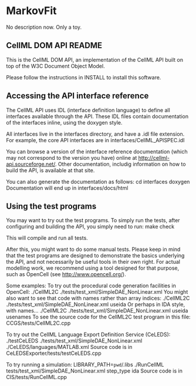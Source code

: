 # MarkovFit
No description now. Only a toy.

CellML DOM API README
---------------------

This is the CellML DOM API, an implementation of the CellML API built on top
of the W3C Document Object Model.

Please follow the instructions in INSTALL to install this software.

Accessing the API interface reference
-------------------------------------

The CellML API uses IDL (interface definition language) to define all
interfaces available through the API. These IDL files contain documentation of
the interfaces inline, using the doxygen style.

All interfaces live in the interfaces directory, and have a .idl file extension.
For example, the core API interfaces are in interfaces/CellML_APISPEC.idl

You can browse a version of the interface reference documentation (which may
not correspond to the version you have) online at
<http://cellml-api.sourceforge.net/>.
Other documentation, includig information on how to build the API, is available
at that site.

You can also generate the documentation as follows:
  cd interfaces
  doxygen
Documentation will end up in interfaces/docs/html

Using the test programs
-----------------------
You may want to try out the test programs. To simply run the tests, after
configuring and building the API, you simply need to run:
  make check

This will compile and run all tests.

After this, you might want to do some manual tests. Please keep in mind that
the test programs are designed to demonstrate the basics underlying the API, and
not necessarily be useful tools in their own right. For actual modelling work,
we recommend using a tool designed for that purpose, such as OpenCell
(see http://www.opencell.org/).

Some examples:
  To try out the procedural code generation facilities in OpenCell:
    ./CellML2C ./tests/test_xml/SimpleDAE_NonLinear.xml
  You might also want to see that code with names rather than array indices:
    ./CellML2C ./tests/test_xml/SimpleDAE_NonLinear.xml useida
  Or perhaps in IDA style, with names...
    ./CellML2C ./tests/test_xml/SimpleDAE_NonLinear.xml useida usenames
  To see the source code for the CellML2C test program in this file:
    CCGS/tests/CellML2C.cpp

  To try out the CellML Language Export Definition Service (CeLEDS):
    ./testCeLEDS ./tests/test_xml/SimpleDAE_NonLinear.xml ./CeLEDS/languages/MATLAB.xml
  Source code is in CeLEDSExporter/tests/testCeLEDS.cpp

  To try running a simulation:
    LIBRARY_PATH=`pwd`/.libs ./RunCellML tests/test_xml/SimpleDAE_NonLinear.xml step_type ida
  Source code is in CIS/tests/RunCellML.cpp
